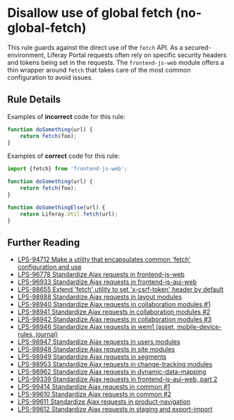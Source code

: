 <!--
SPDX-FileCopyrightText: © 2020 Liferay Inc. <https://liferay.com>

SPDX-License-Identifier: MIT
-->

# Disallow use of global fetch (no-global-fetch)

This rule guards against the direct use of the `fetch` API. As a secured-environment, Liferay Portal requests often rely on specific security headers and tokens being set in the requests. The `frontend-js-web` module offers a thin wrapper around `fetch` that takes care of the most common configuration to avoid issues.

## Rule Details

Examples of **incorrect** code for this rule:

```js
function doSomething(url) {
	return fetch(foo);
}
```

Examples of **correct** code for this rule:

```js
import {fetch} from 'frontend-js-web';

function doSomething(url) {
	return fetch(foo);
}

function doSomethingElse(url) {
	return Liferay.Util.fetch(url);
}
```

## Further Reading

-   [LPS-94712 Make a utility that encapsulates common 'fetch' configuration and use](https://issues.liferay.com/browse/LPS-94712)
-   [LPS-96778 Standardize Ajax requests in frontend-js-web](https://issues.liferay.com/browse/LPS-96778)
-   [LPS-96933 Standardize Ajax requests in frontend-js-aui-web](https://issues.liferay.com/browse/LPS-96933)
-   [LPS-98655 Extend 'fetch' utility to set 'x-csrf-token' header by default](https://issues.liferay.com/browse/LPS-98655)
-   [LPS-98888 Standardize Ajax requests in layout modules](https://issues.liferay.com/browse/LPS-98888)
-   [LPS-98940 Standardize Ajax requests in collaboration modules #1](https://issues.liferay.com/browse/LPS-98940)
-   [LPS-98941 Standardize Ajax requests in collaboration modules #2](https://issues.liferay.com/browse/LPS-98941)
-   [LPS-98942 Standardize Ajax requests in collaboration modules #3](https://issues.liferay.com/browse/LPS-98942)
-   [LPS-98946 Standardize Ajax requests in wem1 (asset, mobile-device-rules, journal)](https://issues.liferay.com/browse/LPS-98946)
-   [LPS-98947 Standardize Ajax requests in users modules](https://issues.liferay.com/browse/LPS-98947)
-   [LPS-98948 Standardize Ajax requests in site modules](https://issues.liferay.com/browse/LPS-98948)
-   [LPS-98949 Standardize Ajax requests in segments](https://issues.liferay.com/browse/LPS-98949)
-   [LPS-98953 Standardize Ajax requests in change-tracking modules](https://issues.liferay.com/browse/LPS-98953)
-   [LPS-98962 Standardize Ajax requests in dynamic-data-mapping](https://issues.liferay.com/browse/LPS-98962)
-   [LPS-99339 Standardize Ajax requests in frontend-js-aui-web, part 2](https://issues.liferay.com/browse/LPS-99339)
-   [LPS-99414 Standardize Ajax requests in common #1](https://issues.liferay.com/browse/LPS-99414)
-   [LPS-99610 Standardize Ajax requests in common #2](https://issues.liferay.com/browse/LPS-99610)
-   [LPS-99611 Standardize Ajax requests in product-navigation](https://issues.liferay.com/browse/LPS-99611)
-   [LPS-99612 Standardize Ajax requests in staging and export-import](https://issues.liferay.com/browse/LPS-99612)
